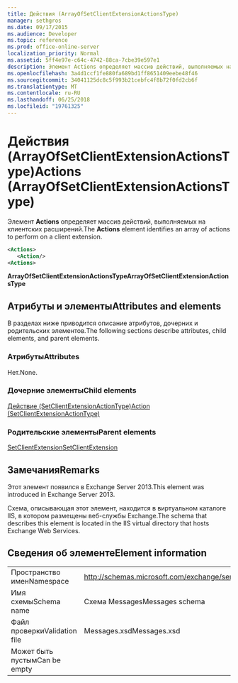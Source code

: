 ```yaml
---
title: Действия (ArrayOfSetClientExtensionActionsType)
manager: sethgros
ms.date: 09/17/2015
ms.audience: Developer
ms.topic: reference
ms.prod: office-online-server
localization_priority: Normal
ms.assetid: 5ff4e97e-c64c-4742-88ca-7cbe39e597e1
description: Элемент Actions определяет массив действий, выполняемых на клиентских расширений.
ms.openlocfilehash: 3a4d1ccf1fe880fa689bd1ff8651409eebe48f46
ms.sourcegitcommit: 34041125dc8c5f993b21cebfc4f8b72f0fd2cb6f
ms.translationtype: MT
ms.contentlocale: ru-RU
ms.lasthandoff: 06/25/2018
ms.locfileid: "19761325"
---
```

# <a name="actions-arrayofsetclientextensionactionstype"></a><span data-ttu-id="5a930-103">Действия (ArrayOfSetClientExtensionActionsType)</span><span class="sxs-lookup"><span data-stu-id="5a930-103">Actions (ArrayOfSetClientExtensionActionsType)</span></span>

<span data-ttu-id="5a930-104">Элемент **Actions** определяет массив действий, выполняемых на клиентских расширений.</span><span class="sxs-lookup"><span data-stu-id="5a930-104">The **Actions** element identifies an array of actions to perform on a client extension.</span></span> 
  
```XML
<Actions>
   <Action/>
<Actions>
```

 <span data-ttu-id="5a930-105">**ArrayOfSetClientExtensionActionsType**</span><span class="sxs-lookup"><span data-stu-id="5a930-105">**ArrayOfSetClientExtensionActionsType**</span></span>
## <a name="attributes-and-elements"></a><span data-ttu-id="5a930-106">Атрибуты и элементы</span><span class="sxs-lookup"><span data-stu-id="5a930-106">Attributes and elements</span></span>

<span data-ttu-id="5a930-107">В разделах ниже приводится описание атрибутов, дочерних и родительских элементов.</span><span class="sxs-lookup"><span data-stu-id="5a930-107">The following sections describe attributes, child elements, and parent elements.</span></span>
  
### <a name="attributes"></a><span data-ttu-id="5a930-108">Атрибуты</span><span class="sxs-lookup"><span data-stu-id="5a930-108">Attributes</span></span>

<span data-ttu-id="5a930-109">Нет.</span><span class="sxs-lookup"><span data-stu-id="5a930-109">None.</span></span>
  
### <a name="child-elements"></a><span data-ttu-id="5a930-110">Дочерние элементы</span><span class="sxs-lookup"><span data-stu-id="5a930-110">Child elements</span></span>

[<span data-ttu-id="5a930-111">Действие (SetClientExtensionActionType)</span><span class="sxs-lookup"><span data-stu-id="5a930-111">Action (SetClientExtensionActionType)</span></span>](action-setclientextensionactiontype.md)
  
### <a name="parent-elements"></a><span data-ttu-id="5a930-112">Родительские элементы</span><span class="sxs-lookup"><span data-stu-id="5a930-112">Parent elements</span></span>

[<span data-ttu-id="5a930-113">SetClientExtension</span><span class="sxs-lookup"><span data-stu-id="5a930-113">SetClientExtension</span></span>](setclientextension.md)
  
## <a name="remarks"></a><span data-ttu-id="5a930-114">Замечания</span><span class="sxs-lookup"><span data-stu-id="5a930-114">Remarks</span></span>

<span data-ttu-id="5a930-115">Этот элемент появился в Exchange Server 2013.</span><span class="sxs-lookup"><span data-stu-id="5a930-115">This element was introduced in Exchange Server 2013.</span></span>
  
<span data-ttu-id="5a930-116">Схема, описывающая этот элемент, находится в виртуальном каталоге IIS, в котором размещены веб-службы Exchange.</span><span class="sxs-lookup"><span data-stu-id="5a930-116">The schema that describes this element is located in the IIS virtual directory that hosts Exchange Web Services.</span></span>
  
## <a name="element-information"></a><span data-ttu-id="5a930-117">Сведения об элементе</span><span class="sxs-lookup"><span data-stu-id="5a930-117">Element information</span></span>

|||
|:-----|:-----|
|<span data-ttu-id="5a930-118">Пространство имен</span><span class="sxs-lookup"><span data-stu-id="5a930-118">Namespace</span></span>  <br/> |http://schemas.microsoft.com/exchange/services/2006/messages  <br/> |
|<span data-ttu-id="5a930-119">Имя схемы</span><span class="sxs-lookup"><span data-stu-id="5a930-119">Schema name</span></span>  <br/> |<span data-ttu-id="5a930-120">Схема Messages</span><span class="sxs-lookup"><span data-stu-id="5a930-120">Messages schema</span></span>  <br/> |
|<span data-ttu-id="5a930-121">Файл проверки</span><span class="sxs-lookup"><span data-stu-id="5a930-121">Validation file</span></span>  <br/> |<span data-ttu-id="5a930-122">Messages.xsd</span><span class="sxs-lookup"><span data-stu-id="5a930-122">Messages.xsd</span></span>  <br/> |
|<span data-ttu-id="5a930-123">Может быть пустым</span><span class="sxs-lookup"><span data-stu-id="5a930-123">Can be empty</span></span>  <br/> ||
   

